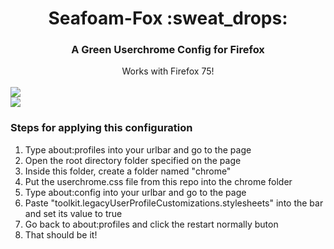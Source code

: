 <h1 align="center">Seafoam-Fox :sweat_drops:</h1>
<h3 align="center"> A Green Userchrome Config for Firefox</h3>
<div align="center"> Works with Firefox 75!</div>
</br>
<img src="https://res.cloudinary.com/dz5ashos1/image/upload/v1586920205/github/seafoam-fox/svoyb3lrmcvjt7ugm6xl.png" align="center"></img>
</br>
<img src="https://res.cloudinary.com/dz5ashos1/image/upload/v1586920205/github/seafoam-fox/tvurep7fobntowvu8hoa.png" align="center"></img>

</br>

### Steps for applying this configuration
<ol>
  <li>Type about:profiles into your urlbar and go to the page</li>  
  <li>Open the root directory folder specified on the page</li>  
  <li>Inside this folder, create a folder named "chrome"</li>  
  <li>Put the userchrome.css file from this repo into the chrome folder</li>  
  <li>Type about:config into your urlbar and go to the page</li>
  <li>Paste "toolkit.legacyUserProfileCustomizations.stylesheets" into the bar and set its value to true</li>
  <li>Go back to about:profiles and click the restart normally buton</li>
  <li>That should be it!</li>
</ol>
